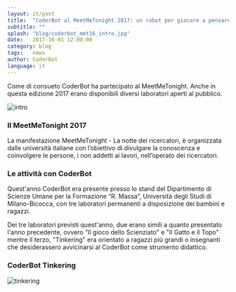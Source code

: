 ```yaml
---
layout: it/post
title:  "CoderBot al MeetMeTonight 2017: un robot per giocare a pensare"
subtitle: ""
splash: "blog/coderbot_mmt16_intro.jpg"
date:   2017-10-01 12:00:00
category: blog
tags:   news
author: CoderBot
language: it
---
```

Come di consueto CoderBot ha partecipato al MeetMeTonight. Anche in questa edizione 2017 erano disponibili diversi laboratori aperti al pubblico.

![intro]({{site.baseurl}}/img/blog/coderbot_mmt16_post_splash.jpg)

### Il MeetMeTonight 2017
La manifestazione MeetMeTonight - La notte dei ricercatori, è organizzata dalle università italiane con l’obiettivo di divulgare la conoscenza e coinvolgere le persone, i non addetti ai lavori, nell’operato dei ricercatori.

### Le attività con CoderBot
Quest'anno CoderBot era presente presso lo stand del Dipartimento di Scienze Umane per la Formazione “R. Massa”, Università degli Studi di Milano-Bicocca, con tre laboratori permanenti a disposizione dei bambini e ragazzi.

Dei tre laboratori previsti quest'anno, due erano simili a quanto presentato l'anno precedente, ovvero "Il gioco dello Scienziato" e "Il Gatto e il Topo" mentre il terzo, "Tinkering" era orientato a ragazzi più grandi o insegnanti che desiderassero avvicinarsi al CoderBot come strumento didattico.

### CoderBot Tinkering

![tinkering]({{site.baseurl}}/img/blog/coderbot_mmt17_tinkering.jpg)
